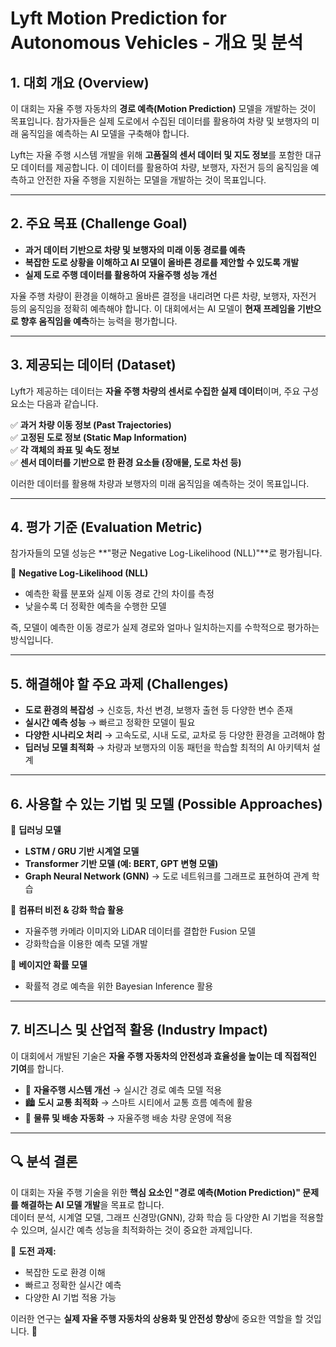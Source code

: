 # Lyft Motion Prediction for Autonomous Vehicles - 개요 및 분석

## 1. 대회 개요 (Overview)
이 대회는 자율 주행 자동차의 **경로 예측(Motion Prediction)** 모델을 개발하는 것이 목표입니다. 참가자들은 실제 도로에서 수집된 데이터를 활용하여 차량 및 보행자의 미래 움직임을 예측하는 AI 모델을 구축해야 합니다.

Lyft는 자율 주행 시스템 개발을 위해 **고품질의 센서 데이터 및 지도 정보**를 포함한 대규모 데이터를 제공합니다. 이 데이터를 활용하여 차량, 보행자, 자전거 등의 움직임을 예측하고 안전한 자율 주행을 지원하는 모델을 개발하는 것이 목표입니다.

---

## 2. 주요 목표 (Challenge Goal)
- **과거 데이터 기반으로 차량 및 보행자의 미래 이동 경로를 예측**
- **복잡한 도로 상황을 이해하고 AI 모델이 올바른 경로를 제안할 수 있도록 개발**
- **실제 도로 주행 데이터를 활용하여 자율주행 성능 개선**

자율 주행 차량이 환경을 이해하고 올바른 결정을 내리려면 다른 차량, 보행자, 자전거 등의 움직임을 정확히 예측해야 합니다. 이 대회에서는 AI 모델이 **현재 프레임을 기반으로 향후 움직임을 예측**하는 능력을 평가합니다.

---

## 3. 제공되는 데이터 (Dataset)
Lyft가 제공하는 데이터는 **자율 주행 차량의 센서로 수집한 실제 데이터**이며, 주요 구성 요소는 다음과 같습니다.

✅ **과거 차량 이동 정보 (Past Trajectories)**  
✅ **고정된 도로 정보 (Static Map Information)**  
✅ **각 객체의 좌표 및 속도 정보**  
✅ **센서 데이터를 기반으로 한 환경 요소들 (장애물, 도로 차선 등)**  

이러한 데이터를 활용해 차량과 보행자의 미래 움직임을 예측하는 것이 목표입니다.

---

## 4. 평가 기준 (Evaluation Metric)
참가자들의 모델 성능은 **"평균 Negative Log-Likelihood (NLL)"**로 평가됩니다.

📌 **Negative Log-Likelihood (NLL)**  
- 예측한 확률 분포와 실제 이동 경로 간의 차이를 측정  
- 낮을수록 더 정확한 예측을 수행한 모델  

즉, 모델이 예측한 이동 경로가 실제 경로와 얼마나 일치하는지를 수학적으로 평가하는 방식입니다.

---

## 5. 해결해야 할 주요 과제 (Challenges)
- **도로 환경의 복잡성** → 신호등, 차선 변경, 보행자 출현 등 다양한 변수 존재  
- **실시간 예측 성능** → 빠르고 정확한 모델이 필요  
- **다양한 시나리오 처리** → 고속도로, 시내 도로, 교차로 등 다양한 환경을 고려해야 함  
- **딥러닝 모델 최적화** → 차량과 보행자의 이동 패턴을 학습할 최적의 AI 아키텍처 설계  

---

## 6. 사용할 수 있는 기법 및 모델 (Possible Approaches)
📌 **딥러닝 모델**  
- **LSTM / GRU 기반 시계열 모델**  
- **Transformer 기반 모델 (예: BERT, GPT 변형 모델)**  
- **Graph Neural Network (GNN)** → 도로 네트워크를 그래프로 표현하여 관계 학습  

📌 **컴퓨터 비전 & 강화 학습 활용**  
- 자율주행 카메라 이미지와 LiDAR 데이터를 결합한 Fusion 모델  
- 강화학습을 이용한 예측 모델 개발  

📌 **베이지안 확률 모델**  
- 확률적 경로 예측을 위한 Bayesian Inference 활용  

---

## 7. 비즈니스 및 산업적 활용 (Industry Impact)
이 대회에서 개발된 기술은 **자율 주행 자동차의 안전성과 효율성을 높이는 데 직접적인 기여**를 합니다.  
- 🚗 **자율주행 시스템 개선** → 실시간 경로 예측 모델 적용  
- 🏙 **도시 교통 최적화** → 스마트 시티에서 교통 흐름 예측에 활용  
- 🚛 **물류 및 배송 자동화** → 자율주행 배송 차량 운영에 적용  

---

## 🔍 분석 결론
이 대회는 자율 주행 기술을 위한 **핵심 요소인 "경로 예측(Motion Prediction)" 문제를 해결하는 AI 모델 개발**을 목표로 합니다.  
데이터 분석, 시계열 모델, 그래프 신경망(GNN), 강화 학습 등 다양한 AI 기법을 적용할 수 있으며, 실시간 예측 성능을 최적화하는 것이 중요한 과제입니다.

📌 **도전 과제:**  
- 복잡한 도로 환경 이해  
- 빠르고 정확한 실시간 예측  
- 다양한 AI 기법 적용 가능  

이러한 연구는 **실제 자율 주행 자동차의 상용화 및 안전성 향상**에 중요한 역할을 할 것입니다. 🚀
